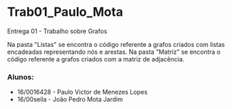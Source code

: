 # Trab01_Paulo_Mota
Entrega 01 - Trabalho sobre Grafos

Na pasta "Listas" se encontra o código referente a grafos criados com listas encadeadas representando nós e arestas.
Na pasta "Matriz" se encontra o código referente a grafos criados com a matriz de adjacência.

### Alunos:

* 16/0016428 - Paulo Victor de Menezes Lopes
* 16/00seila - João Pedro Mota Jardim
